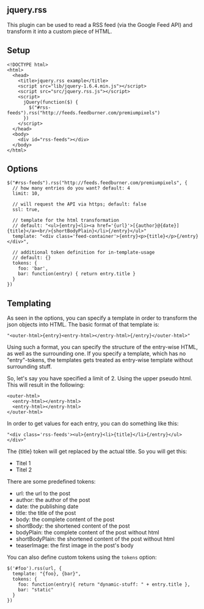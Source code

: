 ## jquery.rss

This plugin can be used to read a RSS feed (via the Google Feed API) and transform it into a custom piece of HTML.

## Setup

    <!DOCTYPE html>
    <html>
      <head>
        <title>jquery.rss example</title>
        <script src="lib/jquery-1.6.4.min.js"></script>
        <script src="src/jquery.rss.js"></script>
        <script>
          jQuery(function($) {
            $("#rss-feeds").rss("http://feeds.feedburner.com/premiumpixels")
          })
        </script>
      </head>
      <body>
        <div id="rss-feeds"></div>
      </body>
    </html>

## Options

    $("#rss-feeds").rss("http://feeds.feedburner.com/premiumpixels", {
      // how many entries do you want? default: 4
      limit: 10,

      // will request the API via https; default: false
      ssl: true,

      // template for the html transformation
      // default: "<ul>{entry}<li><a href='{url}'>[{author}@{date}] {title}</a><br/>{shortBodyPlain}</li>{/entry}</ul>"
      template: "<div class='feed-container'>{entry}<p>{title}</p>{/entry}</div>",

      // additional token definition for in-template-usage
      // default: {}
      tokens: {
        foo: 'bar',
        bar: function(entry) { return entry.title }
      }
    })

## Templating

As seen in the options, you can specify a template in order to transform the json objects into HTML.
The basic format of that template is:

    "<outer-html>{entry}<entry-html></entry-html>{/entry}</outer-html>"

Using such a format, you can specify the structure of the entry-wise HTML, as well as the surrounding one.
If you specify a template, which has no "entry"-tokens, the templates gets treated as entry-wise template without
surrounding stuff.

So, let's say you have specified a limit of 2. Using the upper pseudo html. This will result in the following:

    <outer-html>
      <entry-html></entry-html>
      <entry-html></entry-html>
    </outer-html>

In order to get values for each entry, you can do something like this:

    "<div class='rss-feeds'><ul>{entry}<li>{title}</li>{/entry}</ul></div>"

The {title} token will get replaced by the actual title. So you will get this:

  <div class="rss-feeds">
    <ul>
      <li>Titel 1</li>
      <li>Titel 2</li>
    </ul>
  </div>

There are some predefined tokens:

- url: the url to the post
- author: the author of the post
- date: the publishing date
- title: the title of the post
- body: the complete content of the post
- shortBody: the shortened content of the post
- bodyPlain: the complete content of the post without html
- shortBodyPlain: the shortened content of the post without html
- teaserImage: the first image in the post's body

You can also define custom tokens using the ```tokens``` option:

    $('#foo').rss(url, {
      template: "{foo}, {bar}",
      tokens: {
        foo: function(entry){ return "dynamic-stuff: " + entry.title },
        bar: "static"
      }
    })
